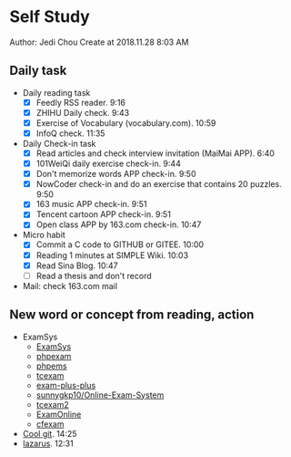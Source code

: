 # Self Study

Author: Jedi Chou
Create at 2018.11.28 8:03 AM

## Daily task

* Daily reading task
  -[x] Feedly RSS reader.  9:16
  -[x] ZHIHU Daily check. 9:43
  -[x] Exercise of Vocabulary (vocabulary.com). 10:59
  -[x] InfoQ check. 11:35

* Daily Check-in task
  -[x] Read articles and check interview invitation (MaiMai APP). 6:40
  -[x] 101WeiQi daily exercise check-in. 9:44
  -[x] Don't memorize words APP check-in. 9:50
  -[x] NowCoder check-in and do an exercise that contains 20 puzzles. 9:50
  -[x] 163 music APP check-in. 9:51
  -[x] Tencent cartoon APP check-in. 9:51
  -[x] Open class APP by 163.com check-in. 10:47

* Micro habit
  -[x] Commit a C code to GITHUB or GITEE. 10:00
  -[x] Reading 1 minutes at SIMPLE Wiki. 10:03
  -[x] Read Sina Blog. 10:47
  -[ ] Read a thesis and don't record

* Mail: check 163.com mail

## New word or concept from reading, action

* ExamSys
  * [ExamSys](https://github.com/lrx0014/ExamSys)
  * [phpexam](https://sourceforge.net/projects/phpexam/)
  * [phpems](https://github.com/phpems/phpems)
  * [tcexam](https://www.oschina.net/p/tcexam/)
  * [exam-plus-plus](https://www.oschina.net/p/exam-plus-plus)
  * [sunnygkp10/Online-Exam-System](https://github.com/sunnygkp10/Online-Exam-System-)
  * [tcexam2](https://tcexam.org/)
  * [ExamOnline](https://github.com/wepeng/ExamOnline)
  * [cfexam](https://github.com/cforth/cfexam)
* [Cool git](https://learngitbranching.js.org/?demo). 14:25
* [lazarus](http://www.lazarus-ide.org/). 12:31